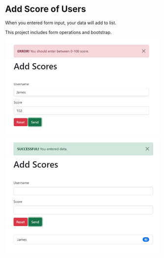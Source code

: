 # Add Score of Users

When you entered form input, your data will add to list.

This project includes form operations and bootstrap.

![control and error alert](score_1.jpg)
![everything is fine, so add data](score_2.jpg)